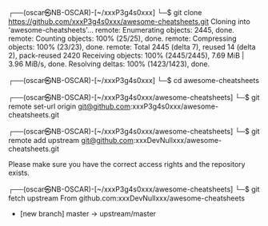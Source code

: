 ┌──(oscar㉿NB-OSCAR)-[~/xxxP3g4s0xxx]
└─$ git clone https://github.com/xxxP3g4s0xxx/awesome-cheatsheets.git
Cloning into 'awesome-cheatsheets'...
remote: Enumerating objects: 2445, done.
remote: Counting objects: 100% (25/25), done.
remote: Compressing objects: 100% (23/23), done.
remote: Total 2445 (delta 7), reused 14 (delta 2), pack-reused 2420
Receiving objects: 100% (2445/2445), 7.69 MiB | 3.96 MiB/s, done.
Resolving deltas: 100% (1423/1423), done.

┌──(oscar㉿NB-OSCAR)-[~/xxxP3g4s0xxx]
└─$ cd awesome-cheatsheets

┌──(oscar㉿NB-OSCAR)-[~/xxxP3g4s0xxx/awesome-cheatsheets]
└─$ git remote set-url origin git@github.com:xxxP3g4s0xxx/awesome-cheatsheets.git

┌──(oscar㉿NB-OSCAR)-[~/xxxP3g4s0xxx/awesome-cheatsheets]
└─$ git remote add upstream git@github.com:xxxDevNullxxx/awesome-cheatsheets.git

Please make sure you have the correct access rights
and the repository exists.

┌──(oscar㉿NB-OSCAR)-[~/xxxP3g4s0xxx/awesome-cheatsheets]
└─$ git fetch upstream
From github.com:xxxDevNullxxx/awesome-cheatsheets
 * [new branch]      master     -> upstream/master
